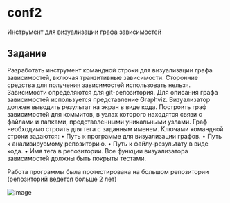 # conf2
Инструмент для визуализации графа зависимостей

## Задание 
Разработать инструмент командной строки для визуализации графа 
зависимостей, включая транзитивные зависимости. Сторонние средства для 
получения зависимостей использовать нельзя. 
Зависимости определяются для git-репозитория. Для описания графа 
зависимостей используется представление Graphviz. Визуализатор должен 
выводить результат на экран в виде кода. 
Построить граф зависимостей для коммитов, в узлах которого находятся 
связи с файлами и папками, представленными уникальными узлами. Граф 
необходимо строить для тега с заданным именем. 
Ключами командной строки задаются: 
• Путь к программе для визуализации графов. 
• Путь к анализируемому репозиторию. 
• Путь к файлу-результату в виде кода. 
• Имя тега в репозитории. 
Все функции визуализатора зависимостей должны быть покрыты тестами.

Работа программы была протестирована на большом репозитории (репозиторий ведется больше 2 лет)


![image](https://github.com/user-attachments/assets/21ea009d-011c-4edd-b2f1-2f27ed6a6049)

